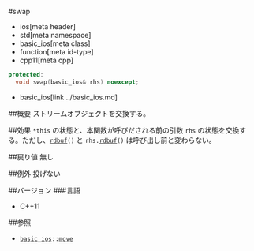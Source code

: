 #swap
* ios[meta header]
* std[meta namespace]
* basic_ios[meta class]
* function[meta id-type]
* cpp11[meta cpp]

```cpp
protected:
  void swap(basic_ios& rhs) noexcept;
```
* basic_ios[link ../basic_ios.md]


##概要
ストリームオブジェクトを交換する。


##効果
`*this` の状態と、本関数が呼びだされる前の引数 `rhs` の状態を交換する。ただし、[`rdbuf`](rdbuf.md)`()` と `rhs.`[`rdbuf`](rdbuf.md)`()` は呼び出し前と変わらない。


##戻り値
無し


##例外
投げない


##バージョン
###言語
- C++11


##参照
- [`basic_ios`](../basic_ios.md)`::`[`move`](swap.md)
